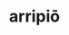 ---
title: arripiō
meaning: to grab
ch: five
pos: verb
inf: arripere
secondppstem: arrip
infend: ere
thirdpp: arripuī
fourthpp: arreptus
conjugation: third
six: y
---